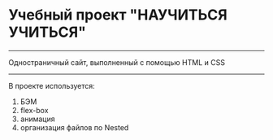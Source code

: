 # Учебный проект "НАУЧИТЬСЯ УЧИТЬСЯ"

***
Одностраничный сайт, выполненный с помощью HTML и CSS

***
В проекте используется:
1. БЭМ
2. flex-box 
3. анимация
4. организация файлов по Nested